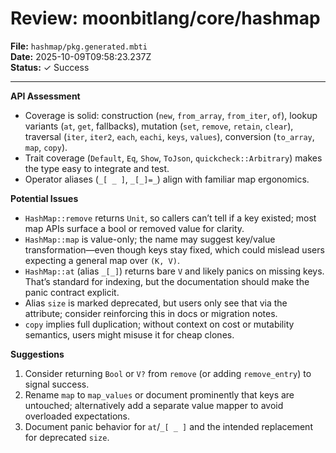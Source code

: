 # Review: moonbitlang/core/hashmap

**File:** `hashmap/pkg.generated.mbti`  
**Date:** 2025-10-09T09:58:23.237Z  
**Status:** ✓ Success

---

**API Assessment**  
- Coverage is solid: construction (`new`, `from_array`, `from_iter`, `of`), lookup variants (`at`, `get`, fallbacks), mutation (`set`, `remove`, `retain`, `clear`), traversal (`iter`, `iter2`, `each`, `eachi`, `keys`, `values`), conversion (`to_array`, `map`, `copy`).  
- Trait coverage (`Default`, `Eq`, `Show`, `ToJson`, `quickcheck::Arbitrary`) makes the type easy to integrate and test.  
- Operator aliases (`_[ _ ]`, `_[_]=_`) align with familiar map ergonomics.

**Potential Issues**  
- `HashMap::remove` returns `Unit`, so callers can’t tell if a key existed; most map APIs surface a bool or removed value for clarity.  
- `HashMap::map` is value-only; the name may suggest key/value transformation—even though keys stay fixed, which could mislead users expecting a general map over `(K, V)`.  
- `HashMap::at` (alias `_[_]`) returns bare `V` and likely panics on missing keys. That’s standard for indexing, but the documentation should make the panic contract explicit.  
- Alias `size` is marked deprecated, but users only see that via the attribute; consider reinforcing this in docs or migration notes.  
- `copy` implies full duplication; without context on cost or mutability semantics, users might misuse it for cheap clones.

**Suggestions**  
1. Consider returning `Bool` or `V?` from `remove` (or adding `remove_entry`) to signal success.  
2. Rename `map` to `map_values` or document prominently that keys are untouched; alternatively add a separate value mapper to avoid overloaded expectations.  
3. Document panic behavior for `at`/`_[ _ ]` and the intended replacement for deprecated `size`.

